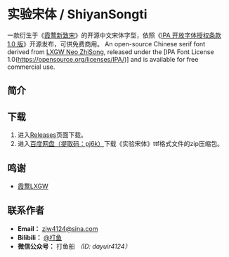 # 实验宋体 / ShiyanSongti
一款衍生于《[霞鹜新致宋](https://github.com/lxgw/LxgwNeoZhiSong)》的开源中文宋体字型，依照《[IPA 开放字体授权条款 1.0 版](https://opensource.org/licenses/IPA/)》开源发布，可供免费商用。
An open-source Chinese serif font derived from [LXGW Neo ZhiSong](https://github.com/lxgw/LxgwNeoZhiSong), released under the [IPA Font License 1.0(https://opensource.org/licenses/IPA/)] and is available for free commercial use.

## 简介

## 下载
1. 进入[Releases](https://github.com/Fisher4124/ShiyanSongti/releases)页面下载。
2. 进入[百度网盘（提取码：pj6k）](https://pan.baidu.com/s/10WNrKRvXhPI_NzVI5fIfdA?pwd=pj6k)下载《实验宋体》ttf格式文件的zip压缩包。

## 鸣谢
- [霞鹜LXGW](https://lxgw.github.io/)

## 联系作者
- **Email：** zjw4124@sina.com
- **Bilibili：** [@打鱼](https://space.bilibili.com/1583446978)
- **微信公众号：** 打鱼船 *（ID: dayuir4124）*
